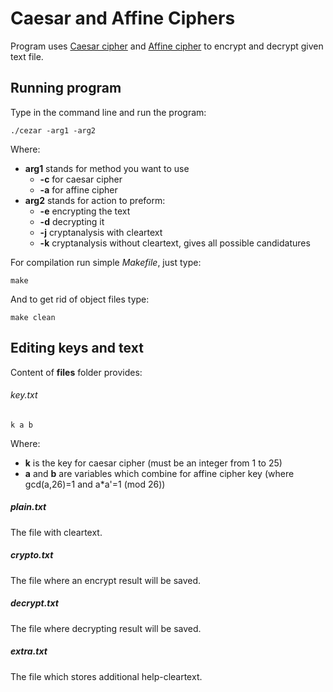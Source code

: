 Caesar and Affine Ciphers
========

Program uses [Caesar cipher](https://en.wikipedia.org/wiki/Caesar_cipher) and [Affine cipher](https://en.wikipedia.org/wiki/Affine_cipher) to encrypt and decrypt given text file.

Running program
--------
Type in the command line and run the program:
```
./cezar -arg1 -arg2
```
Where:
* **arg1** stands for method you want to use
  * **-c** for caesar cipher
  * **-a** for affine cipher
* **arg2** stands for action to preform:
  * **-e** encrypting the text
  * **-d** decrypting it
  * **-j** cryptanalysis with cleartext
  * **-k** cryptanalysis without cleartext, gives all possible candidatures

For compilation run simple *Makefile*, just type:
```
make
```
And to get rid of object files type:
```
make clean
```

Editing keys and text
--------
Content of **files** folder provides:

###### key.txt
```
k a b
```
Where:
* **k** is the key for caesar cipher (must be an integer from 1 to 25)
* **a** and **b** are variables which combine for affine cipher key (where gcd(a,26)=1 and a*a'=1 (mod 26))

##### plain.txt
The file with cleartext.

##### crypto.txt
The file where an encrypt result will be saved.

##### decrypt.txt
The file where decrypting result will be saved.

##### extra.txt
The file which stores additional help-cleartext.
